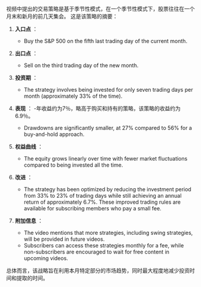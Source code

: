 视频中提出的交易策略是基于季节性模式，在一个季节性模式下，股票往往在一个月末和新月的前几天集会。 这是该策略的摘要：

1. **入口点** ：
   - Buy the S&P 500 on the fifth last trading day of the current month.

2. **出口点** ：
   - Sell on the third trading day of the new month.

3. **投资期** ：
   - The strategy involves being invested for only seven trading days per month (approximately 33% of the time).

4. **表现** ：
   -年收益约为7％，略高于购买和持有的策略，该策略的收益约为6.9％。
   - Drawdowns are significantly smaller, at 27% compared to 56% for a buy-and-hold approach.

5. **权益曲线** ：
   - The equity grows linearly over time with fewer market fluctuations compared to being invested all the time.

6. **改进** ：
   - The strategy has been optimized by reducing the investment period from 33% to 23% of trading days while still achieving an annual return of approximately 6.7%. These improved trading rules are available for subscribing members who pay a small fee.

7. **附加信息** ：
   - The video mentions that more strategies, including swing strategies, will be provided in future videos.
   - Subscribers can access these strategies monthly for a fee, while non-subscribers are encouraged to wait for free content in upcoming videos.

总体而言，该战略旨在利用本月特定部分的市场趋势，同时最大程度地减少投资时间和提取的时间。